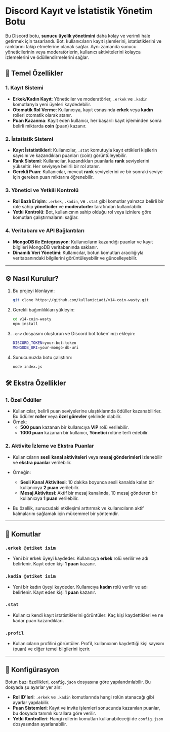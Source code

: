 # Discord Kayıt ve İstatistik Yönetim Botu

Bu Discord botu, **sunucu üyelik yönetimini** daha kolay ve verimli hale getirmek için tasarlandı. Bot, kullanıcıların kayıt işlemlerini, istatistiklerini ve ranklarını takip etmelerine olanak sağlar. Aynı zamanda sunucu yöneticilerinin veya moderatörlerin, kullanıcı aktivitelerini kolayca izlemelerini ve ödüllendirmelerini sağlar.

## 🚀 Temel Özellikler

### 1. **Kayıt Sistemi**
   - **Erkek/Kadın Kayıt**: Yöneticiler ve moderatörler, `.erkek` ve `.kadin` komutlarıyla yeni üyeleri kaydedebilir.
   - **Otomatik Rol Verme**: Kullanıcıya, kayıt esnasında **erkek** veya **kadın** rolleri otomatik olarak atanır.
   - **Puan Kazanma**: Kayıt eden kullanıcı, her başarılı kayıt işleminden sonra belirli miktarda **coin** (puan) kazanır.

### 2. **İstatistik Sistemi**
   - **Kayıt İstatistikleri**: Kullanıcılar, `.stat` komutuyla kayıt ettikleri kişilerin sayısını ve kazandıkları puanları (coin) görüntüleyebilir.
   - **Rank Sistemi**: Kullanıcılar, kazandıkları puanlarla **rank** seviyelerini yükseltir. Her seviyeye belirli bir rol atanır.
   - **Gerekli Puan**: Kullanıcılar, mevcut **rank** seviyelerini ve bir sonraki seviye için gereken puan miktarını öğrenebilir.

### 3. **Yönetici ve Yetkili Kontrolü**
   - **Rol Bazlı Erişim**: `.erkek`, `.kadin`, ve `.stat` gibi komutlar yalnızca belirli bir role sahip **yöneticiler** ve **moderatorler** tarafından kullanılabilir.
   - **Yetki Kontrolü**: Bot, kullanıcının sahip olduğu rol veya izinlere göre komutları çalıştırmalarını sağlar.

### 4. **Veritabanı ve API Bağlantıları**
   - **MongoDB ile Entegrasyon**: Kullanıcıların kazandığı puanlar ve kayıt bilgileri MongoDB veritabanında saklanır.
   - **Dinamik Veri Yönetimi**: Kullanıcılar, botun komutları aracılığıyla veritabanındaki bilgilerini görüntüleyebilir ve güncelleyebilir.

---

## ⚙️ Nasıl Kurulur?

1. Bu projeyi klonlayın:
   ```bash
   git clone https://github.com/kullaniciadi/v14-coin-wasty.git

2. Gerekli bağımlılıkları yükleyin:
   ```bash
   cd v14-coin-wasty
   npm install
3. `.env` dosyasını oluşturun ve Discord bot token'ınızı ekleyin:
   ```bash
   DISCORD_TOKEN=your-bot-token
   MONGODB_URI=your-mongo-db-uri
4. Sunucunuzda botu çalıştırın:
   ```bash
   node index.js

  ## 🛠️ Ekstra Özellikler

### 1. **Özel Ödüller**
   - Kullanıcılar, belirli puan seviyelerine ulaştıklarında ödüller kazanabilirler. Bu ödüller **roller** veya **özel görevler** şeklinde olabilir.
   - Örnek:
     - **500 puan** kazanan bir kullanıcıya **VIP** rolü verilebilir.
     - **1000 puan** kazanan bir kullanıcı, **Yönetici** rolüne terfi edebilir.

### 2. **Aktivite İzleme ve Ekstra Puanlar**
   - Kullanıcıların **sesli kanal aktiviteleri** veya **mesaj gönderimleri** izlenebilir ve **ekstra puanlar** verilebilir.
   - Örneğin:
     - **Sesli Kanal Aktivitesi**: 10 dakika boyunca sesli kanalda kalan bir kullanıcıya **2 puan** verilebilir.
     - **Mesaj Aktivitesi**: Aktif bir mesaj kanalında, 10 mesaj gönderen bir kullanıcıya **1 puan** verilebilir.
   
   - Bu özellik, sunucudaki etkileşimi arttırmak ve kullanıcıların aktif kalmalarını sağlamak için mükemmel bir yöntemdir.

---

## 📜 Komutlar

### `.erkek @etiket isim`
- Yeni bir erkek üyeyi kaydeder. Kullanıcıya **erkek** rolü verilir ve adı belirlenir. Kayıt eden kişi **1 puan** kazanır.

### `.kadin @etiket isim`
- Yeni bir kadın üyeyi kaydeder. Kullanıcıya **kadın** rolü verilir ve adı belirlenir. Kayıt eden kişi **1 puan** kazanır.

### `.stat`
- Kullanıcı kendi kayıt istatistiklerini görüntüler: Kaç kişi kaydettikleri ve ne kadar puan kazandıkları.

### `.profil`
- Kullanıcıların profilini görüntüler. Profil, kullanıcının kaydettiği kişi sayısını (puan) ve diğer temel bilgilerini içerir.

---

## 🔑 Konfigürasyon

Botun bazı özellikleri, **`config.json`** dosyasına göre yapılandırılabilir. Bu dosyada şu ayarlar yer alır:

- **Rol ID'leri**: `.erkek` ve `.kadin` komutlarında hangi rolün atanacağı gibi ayarlar yapılabilir.
- **Puan Sistemleri**: Kayıt ve invite işlemleri sonucunda kazanılan puanlar, bu dosyada tanımlı kurallara göre verilir.
- **Yetki Kontrolleri**: Hangi rollerin komutları kullanabileceği de `config.json` dosyasından ayarlanabilir.
